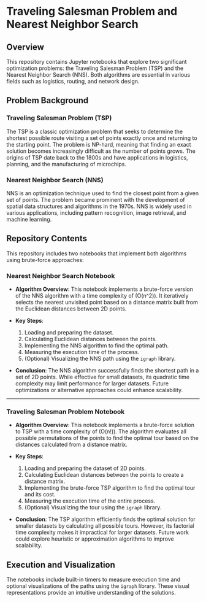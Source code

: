 # Traveling Salesman Problem and Nearest Neighbor Search

## Overview

This repository contains Jupyter notebooks that explore two significant optimization problems: the Traveling Salesman Problem (TSP) and the Nearest Neighbor Search (NNS). Both algorithms are essential in various fields such as logistics, routing, and network design.

## Problem Background

### Traveling Salesman Problem (TSP)

The TSP is a classic optimization problem that seeks to determine the shortest possible route visiting a set of points exactly once and returning to the starting point. The problem is NP-hard, meaning that finding an exact solution becomes increasingly difficult as the number of points grows. The origins of TSP date back to the 1800s and have applications in logistics, planning, and the manufacturing of microchips.

### Nearest Neighbor Search (NNS)

NNS is an optimization technique used to find the closest point from a given set of points. The problem became prominent with the development of spatial data structures and algorithms in the 1970s. NNS is widely used in various applications, including pattern recognition, image retrieval, and machine learning.

## Repository Contents

This repository includes two notebooks that implement both algorithms using brute-force approaches:

### Nearest Neighbor Search Notebook

- **Algorithm Overview**: This notebook implements a brute-force version of the NNS algorithm with a time complexity of \(O(n^2)\). It iteratively selects the nearest unvisited point based on a distance matrix built from the Euclidean distances between 2D points.
- **Key Steps**:
  1. Loading and preparing the dataset.
  2. Calculating Euclidean distances between the points.
  3. Implementing the NNS algorithm to find the optimal path.
  4. Measuring the execution time of the process.
  5. (Optional) Visualizing the NNS path using the `igraph` library.
  
- **Conclusion**: The NNS algorithm successfully finds the shortest path in a set of 2D points. While effective for small datasets, its quadratic time complexity may limit performance for larger datasets. Future optimizations or alternative approaches could enhance scalability.

---

### Traveling Salesman Problem Notebook

- **Algorithm Overview**: This notebook implements a brute-force solution to TSP with a time complexity of \(O(n!)\). The algorithm evaluates all possible permutations of the points to find the optimal tour based on the distances calculated from a distance matrix.
- **Key Steps**:
  1. Loading and preparing the dataset of 2D points.
  2. Calculating Euclidean distances between the points to create a distance matrix.
  3. Implementing the brute-force TSP algorithm to find the optimal tour and its cost.
  4. Measuring the execution time of the entire process.
  5. (Optional) Visualizing the tour using the `igraph` library.
  
- **Conclusion**: The TSP algorithm efficiently finds the optimal solution for smaller datasets by calculating all possible tours. However, its factorial time complexity makes it impractical for larger datasets. Future work could explore heuristic or approximation algorithms to improve scalability.

## Execution and Visualization

The notebooks include built-in timers to measure execution time and optional visualizations of the paths using the `igraph` library. These visual representations provide an intuitive understanding of the solutions.
